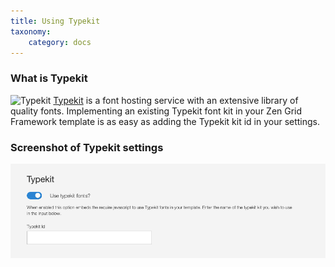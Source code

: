 ```yaml
---
title: Using Typekit
taxonomy:
    category: docs
---
```


### What is Typekit

![Typekit](/images/typekit/typekit.jpeg)
<a href="https://typekit.com/">Typekit</a> is a font hosting service with an extensive library of quality fonts. Implementing an existing Typekit font kit in your Zen Grid Framework template is as easy as adding the Typekit kit id in your settings.

### Screenshot of Typekit settings
![Using Typekit](/images/typekit/using-typekit.png)
 
